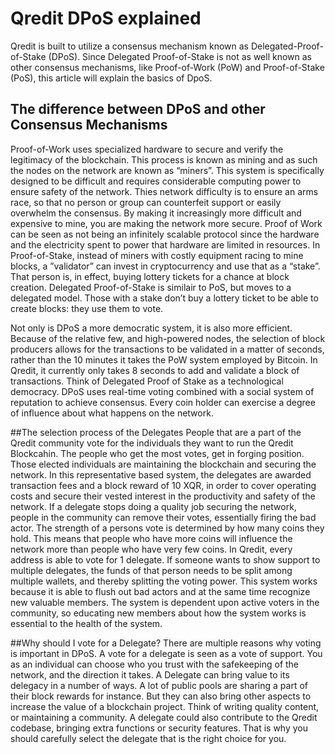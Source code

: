 # Qredit DPoS explained

Qredit is built to utilize a consensus mechanism known as Delegated-Proof-of-Stake (DPoS). Since Delegated Proof-of-Stake is not as well known as other consensus mechanisms, like Proof-of-Work (PoW) and Proof-of-Stake (PoS), this article will explain the basics of DpoS.

## The difference between DPoS and other Consensus Mechanisms
Proof-of-Work uses specialized hardware to secure and verify the legitimacy of the blockchain. This process is known as mining and as such the nodes on the network are known as “miners”. This system is specifically designed to be difficult and requires considerable computing power to ensure safety of the network. Thies network difficulty is to ensure an arms race, so that no person or group can counterfeit support or easily overwhelm the consensus. By making it increasingly more difficult and expensive to mine, you are making the network more secure. Proof of Work can be seen as not being an infinitely scalable protocol since the hardware and the electricity spent to power that hardware are limited in resources.
In Proof-of-Stake, instead of miners with costly equipment racing to mine blocks,  a ”validator” can invest in cryptocurrency and use that as a “stake”. That person is, in effect, buying lottery tickets for a chance at block creation.
Delegated Proof-of-Stake is similair to PoS, but moves to a delegated model. Those with a stake don’t buy a lottery ticket to be able to create blocks: they use them to vote. 

Not only is DPoS a more democratic system, it is also more efficient. Because of the relative few, and high-powered nodes, the selection of block producers allows for the transactions to be validated in a matter of seconds, rather than the 10 minutes it takes the PoW system employed by Bitcoin. In Qredit, it currently only takes 8 seconds to add and validate a block of transactions.
Think of Delegated Proof of Stake as a technological democracy. DPoS uses real-time voting combined with a social system of reputation to achieve consensus. Every coin holder can exercise a degree of influence about what happens on the network.

##The selection process of the Delegates
People that are a part of the Qredit community vote for the individuals they want to run the Qredit Blockcahin. The people who get the most votes, get in forging position. Those elected individuals are maintaining the blockchain and securing the network. In this representative based system, the delegates are awarded transaction fees and a block reward of 10 XQR, in order to cover operating costs and secure their vested interest in the productivity and safety of the network.
If a delegate stops doing a quality job securing the network, people in the community can remove their votes, essentially firing the bad actor.
The strength of a persons vote is determined by how many coins they hold. This means that people who have more coins will influence the network more than people who have very few coins. In Qredit, every address is able to vote for 1 delegate. If someone wants to show support to multiple delegates, the funds of that person needs to be split among multiple wallets, and thereby splitting the voting power.
This system works because it is able to flush out bad actors and at the same time recognize new valuable members. The system is dependent upon active voters in the community, so educating new members about how the system works is essential to the health of the system.

##Why should I vote for a Delegate?
There are multiple reasons why voting is important in DPoS. A vote for a delegate is seen as a vote of support. You as an individual can choose who you trust with the safekeeping of the network, and the direction it takes. A Delegate can bring value to its delegacy in a number of ways. A lot of public pools are sharing a part of their block rewards for instance. But they can also bring other aspects to increase the value of a blockchain project. Think of writing quality content, or maintaining a community. A delegate could also contribute to the Qredit codebase, bringing extra functions or security features. That is why you should carefully select the delegate that is the right choice for you.